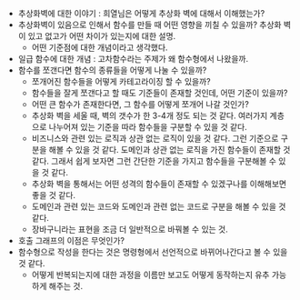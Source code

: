 
- 추상화벽에 대한 이야기 : 희열님은 어떻게 추상화 벽에 대해서 이해했는가? 
- 추상화벽이 있음으로 인해서 함수를 만들 때 어떤 영향을 끼칠 수 있을까? 추상화 벽이 있고 없고가 어떤 차이가 있는지에 대한 설명. 
	- 어떤 기준점에 대한 개념이라고 생각했다. 
- 일급 함수에 대한 개념 : 고차함수라는 주제가 왜 함수형에서 나왔을까. 
- 함수를 쪼갠다면 함수의 종류들을 어떻게 나눌 수 있을까? 
	- 쪼개어진 함수들을 어떻게 카테고라이징 할 수 있을까? 
	- 함수들을 잘게 쪼갠다고 할 때도 기준들이 존재할 것인데, 어떤 기준이 있을까? 
	- 어떤 큰 함수가 존재한다면, 그 함수를 어떻게 쪼개어 나갈 것인가? 
	- 추상화 벽을 세울 때, 벽의 갯수가 한 3-4개 정도 되는 것 같다. 여러가지 계층으로 나누어져 있는 기준을 따라 함수들을 구분할 수 있을 것 같다. 
	- 비즈니스와 관련 있는 로직과 상관 없는 로직이 있을 것 같다. 그런 기준으로 구분을 해볼 수 있을 것 같다. 도메인과 상관 없는 로직을 가진 함수들이 존재할 것 같다. 그래서 쉽게 보자면 그런 간단한 기준을 가지고 함수들을 구분해볼 수 있을 것 같다. 
	- 추상화 벽을 통해서는 어떤 성격의 함수들이 존재할 수 있겠구나를 이해해보면 좋을 것 같다. 
	- 도메인과 관련 있는 코드와 도메인과 관련 없는 코드로 구분을 해볼 수 있을 것 같다. 
	- 장바구니라는 표현을 조금 더 일반적으로 바꿔볼 수 있는 것. 
- 호출 그래프의 이점은 무엇인가? 
- 함수형으로 작성을 한다는 것은 명령형에서 선언적으로 바뀌어나간다고 볼 수 있을 것 같다. 
	- 어떻게 반복되는지에 대한 과정을 이름만 보고도 어떻게 동작하는지 유추 가능하게 해주는 것. 






















